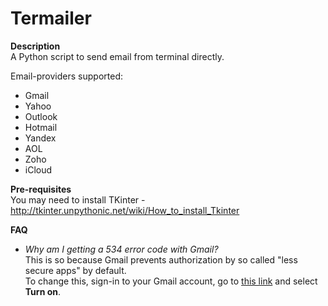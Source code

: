 Termailer
=========

**Description**  
A Python script to send email from terminal directly.  

Email-providers supported:

- Gmail
- Yahoo
- Outlook
- Hotmail
- Yandex
- AOL
- Zoho
- iCloud

**Pre-requisites**  
You may need to install TKinter -
http://tkinter.unpythonic.net/wiki/How_to_install_Tkinter


**FAQ**
 - *Why am I getting a 534 error code with Gmail?*  
 This is so because Gmail prevents authorization by so called "less secure apps" by default.  
 To change this, sign-in to your Gmail account, go to [this link][1] and select **Turn on**.

[1]:https://www.google.com/settings/security/lesssecureapps